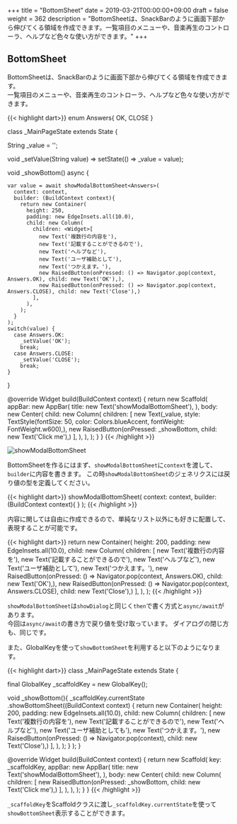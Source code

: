 +++
title = "BottomSheet"
date = 2019-03-21T00:00:00+09:00
draft = false
weight = 362
description = "BottomSheetは、SnackBarのように画面下部から伸びてくる領域を作成できます。一覧項目のメニューや、音楽再生のコントローラ、ヘルプなど色々な使い方ができます。"
+++

## BottomSheet

BottomSheetは、SnackBarのように画面下部から伸びてくる領域を作成できます。  
一覧項目のメニューや、音楽再生のコントローラ、ヘルプなど色々な使い方ができます。

{{< highlight dart>}}
enum Answers{
  OK,
  CLOSE
}

class _MainPageState extends State<MainPage> {

  String _value = '';

  void _setValue(String value) => setState(() => _value = value);

  void _showBottom() async {
  
    var value = await showModalBottomSheet<Answers>(
      context: context,
      builder: (BuildContext context){
        return new Container(
          height: 250,
          padding: new EdgeInsets.all(10.0),
          child: new Column(
            children: <Widget>[
              new Text('複数行の内容を'),
              new Text('記載することができるので'),
              new Text('ヘルプなど'),
              new Text('ユーザ補助として'),
              new Text('つかえます。'),
              new RaisedButton(onPressed: () => Navigator.pop(context, Answers.OK), child: new Text('OK'),),
              new RaisedButton(onPressed: () => Navigator.pop(context, Answers.CLOSE), child: new Text('Close'),)
            ],
          ),
        );
      }
    );
    switch(value) {
      case Answers.OK:
        _setValue('OK');
        break;
      case Answers.CLOSE:
        _setValue('CLOSE');
        break;
    }
  }

  @override
  Widget build(BuildContext context) {
    return new Scaffold(
      appBar: new AppBar(
        title: new Text('showModalBottomSheet'),
      ),
      body: new Center(
        child: new Column(
          children: <Widget>[
            new Text(_value, style: TextStyle(fontSize: 50, color: Colors.blueAccent, fontWeight: FontWeight.w600),),
            new RaisedButton(onPressed: _showBottom, child: new Text('Click me'),)
          ],
        ),
      ),
    );
  }
}
{{< /highlight >}}

<img src="/images/basic/dialog/02/bottom_sheet.gif" style="min-width:300px;max-width:600px;" alt="showModalBottomSheet"/>

BottomSheetを作るにはまず、``showModalBottomSheet``に``context``を渡して、``builder``に内容を書きます。
この時``showModalBottomSheet``のジェネリクスには戻り値の型を定義してください。   

{{< highlight dart>}}
showModalBottomSheet<Answers>(
  context: context,
  builder: (BuildContext context){
  }
);
{{< /highlight >}}

内容に関しては自由に作成できるので、単純なリスト以外にも好きに配置して、表現することが可能です。

{{< highlight dart>}}
return new Container(
  height: 200,
  padding: new EdgeInsets.all(10.0),
  child: new Column(
    children: <Widget>[
      new Text('複数行の内容を'),
      new Text('記載することができるので'),
      new Text('ヘルプなど'),
      new Text('ユーザ補助として'),
      new Text('つかえます。'),
      new RaisedButton(onPressed: () => Navigator.pop(context, Answers.OK), child: new Text('OK'),),
      new RaisedButton(onPressed: () => Navigator.pop(context, Answers.CLOSE), child: new Text('Close'),)
    ],
  ),
);
{{< /highlight >}}

``showModalBottomSheet``は``showDialog``と同じく``then``で書く方式と``async/await``があります。  
今回は``async/await``の書き方で戻り値を受け取っています。
ダイアログの閉じ方も、同じです。

また、GlobalKeyを使って``showBottomSheet``を利用すると以下のようになります。

{{< highlight dart>}}
class _MainPageState extends State<MainPage> {

  final GlobalKey<ScaffoldState> _scaffoldKey = new GlobalKey<ScaffoldState>();

  void _showBottom(){
    _scaffoldKey.currentState
        .showBottomSheet<Null>((BuildContext context) {
          return new Container(
            height: 200,
            padding: new EdgeInsets.all(10.0),
            child: new Column(
              children: <Widget>[
                new Text('複数行の内容を'),
                new Text('記載することができるので'),
                new Text('ヘルプなど'),
                new Text('ユーザ補助としても'),
                new Text('つかえます。'),
                new RaisedButton(onPressed: () => Navigator.pop(context), child: new Text('Close'),)
              ],
            ),
          );
        }
    );
  }

  @override
  Widget build(BuildContext context) {
    return new Scaffold(
      key: _scaffoldKey,
      appBar: new AppBar(
        title: new Text('showModalBottomSheet'),
      ),
      body: new Center(
        child: new Column(
          children: <Widget>[
            new RaisedButton(onPressed: _showBottom, child: new Text('Click me'),)
          ],
        ),
      ),
    );
  }
}
{{< /highlight >}}

``_scaffoldKey``をScaffoldクラスに渡し``_scaffoldKey.currentState``を使って``showBottomSheet``表示することができます。
